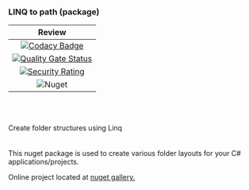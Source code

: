 ### LINQ to path (package)

|  Review  |
|:------------:|
[![Codacy Badge](https://api.codacy.com/project/badge/Grade/4049b940d08b4bfeb84a3f42701b93e8)](https://app.codacy.com/gh/chrdek/linqpath_prerel?utm_source=github.com&utm_medium=referral&utm_content=chrdek/linqpath_prerel&utm_campaign=Badge_Grade) |
| [![Quality Gate Status](https://sonarcloud.io/api/project_badges/measure?project=chrdek_linqpath_prerel&metric=alert_status)](https://sonarcloud.io/summary/new_code?id=chrdek_linqpath_prerel) |
| [![Security Rating](https://sonarcloud.io/api/project_badges/measure?project=chrdek_linqpath_prerel&metric=security_rating)](https://sonarcloud.io/summary/new_code?id=chrdek_linqpath_prerel) |
| ![Nuget](https://img.shields.io/nuget/dt/LinqPath?logo=nuget) |

&nbsp;&nbsp;&nbsp;&nbsp;&nbsp;&nbsp;&nbsp;&nbsp;&nbsp;&nbsp;&nbsp;&nbsp;&nbsp;&nbsp;&nbsp;&nbsp;&nbsp;&nbsp;&nbsp;&nbsp;&nbsp;&nbsp;&nbsp;&nbsp;&nbsp;&nbsp;&nbsp;&nbsp;&nbsp;&nbsp;

<br/>
Create folder structures using Linq
<br/>
<br/>
<br/>
This nuget package is used to create various folder layouts for your C# applications/projects.

Online project located at [nuget gallery.](https://www.nuget.org/packages/LinqPath/)

